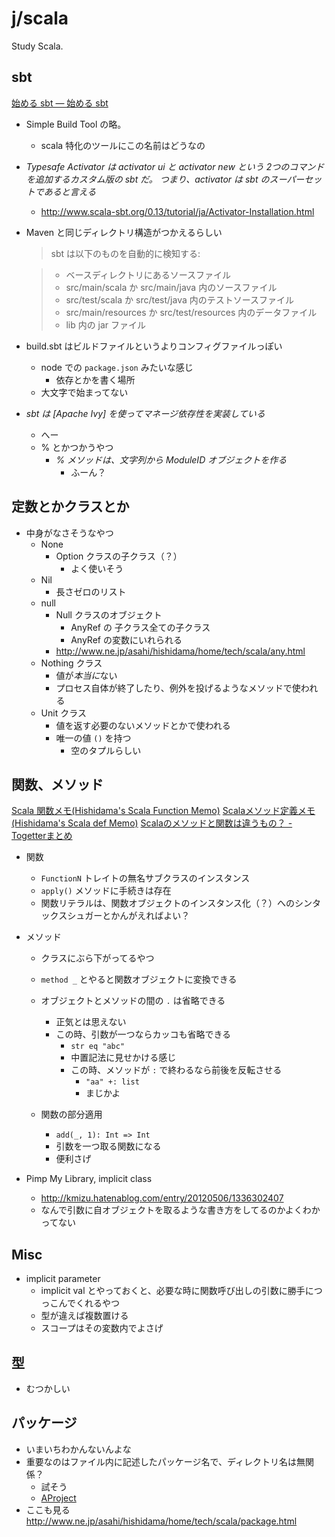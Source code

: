 j/scala
=======


Study Scala.


sbt
----

[始める sbt — 始める sbt](http://www.scala-sbt.org/0.13/tutorial/ja/index.html)

* Simple Build Tool の略。
  * scala 特化のツールにこの名前はどうなの
* *Typesafe Activator は activator ui と activator new という 2つのコマンドを追加するカスタム版の sbt だ。 つまり、activator は sbt のスーパーセットであると言える*
  * http://www.scala-sbt.org/0.13/tutorial/ja/Activator-Installation.html

* Maven と同じディレクトリ構造がつかえるらしい

  > sbt は以下のものを自動的に検知する:

  > * ベースディレクトリにあるソースファイル　
  > * src/main/scala か src/main/java 内のソースファイル
  > * src/test/scala か src/test/java 内のテストソースファイル
  > * src/main/resources か src/test/resources 内のデータファイル
  > * lib 内の jar ファイル


* build.sbt はビルドファイルというよりコンフィグファイルっぽい
  * node での `package.json` みたいな感じ
    * 依存とかを書く場所
  * 大文字で始まってない
* *sbt は [Apache Ivy] を使ってマネージ依存性を実装している*
  * へー
  * % とかつかうやつ
    * *% メソッドは、文字列から ModuleID オブジェクトを作る*
      * ふーん？


定数とかクラスとか
-------

* 中身がなさそうなやつ
  * None
    * Option クラスの子クラス（？）
      * よく使いそう
  * Nil
    * 長さゼロのリスト
  * null
    * Null クラスのオブジェクト
      * AnyRef の 子クラス全ての子クラス
      * AnyRef の変数にいれられる
    * http://www.ne.jp/asahi/hishidama/home/tech/scala/any.html
  * Nothing クラス
    * 値が*本当に*ない
    * プロセス自体が終了したり、例外を投げるようなメソッドで使われる
  * Unit クラス
    * 値を返す必要のないメソッドとかで使われる
    * 唯一の値 `()` を持つ
      * 空のタプルらしい



関数、メソッド
-----
[Scala 関数メモ(Hishidama's Scala Function Memo)](http://www.ne.jp/asahi/hishidama/home/tech/scala/function.html) [Scalaメソッド定義メモ(Hishidama's Scala def Memo)](http://www.ne.jp/asahi/hishidama/home/tech/scala/def.html) [Scalaのメソッドと関数は違うもの？ - Togetterまとめ](http://togetter.com/li/154007)

* 関数
  * `FunctionN` トレイトの無名サブクラスのインスタンス
  * `apply()` メソッドに手続きは存在
  * 関数リテラルは、関数オブジェクトのインスタンス化（？）へのシンタックスシュガーとかんがえればよい？

* メソッド
  * クラスにぶら下がってるやつ
  * `method _` とやると関数オブジェクトに変換できる
  * オブジェクトとメソッドの間の `.` は省略できる
    * 正気とは思えない
    * この時、引数が一つならカッコも省略できる
      * `str eq "abc"`
      * 中置記法に見せかける感じ
      * この時、メソッドが `:` で終わるなら前後を反転させる
        * `"aa" +: list`
        * まじかよ

  * 関数の部分適用
    * `add(_, 1): Int => Int`
    * 引数を一つ取る関数になる
    * 便利さげ

* Pimp My Library, implicit class
  * http://kmizu.hatenablog.com/entry/20120506/1336302407 
  * なんで引数に自オブジェクトを取るような書き方をしてるのかよくわかってない


Misc
-----

* implicit parameter
  * implicit val とやっておくと、必要な時に関数呼び出しの引数に勝手につっこんでくれるやつ
  * 型が違えば複数置ける
  * スコープはその変数内でよさげ

型
----

* むつかしい


パッケージ
-------------

* いまいちわかんないんよな
* 重要なのはファイル内に記述したパッケージ名で、ディレクトリ名は無関係？
  * 試そう
  * [AProject](AProject)
* ここも見る http://www.ne.jp/asahi/hishidama/home/tech/scala/package.html

